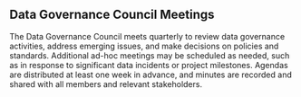 ## Data Governance Council Meetings

The Data Governance Council meets quarterly to review data governance activities, address emerging issues, and make decisions on policies and standards. Additional ad-hoc meetings may be scheduled as needed, such as in response to significant data incidents or project milestones. Agendas are distributed at least one week in advance, and minutes are recorded and shared with all members and relevant stakeholders.

